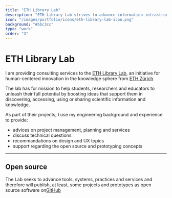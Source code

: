 ```yaml
---
title: "ETH Library Lab"
description: "ETH Library Lab strives to advance information infrastructure and services for science, research and education. By boosting related ideas, practices and strategies, the initiative contributes to future scientific work environments."
icon: "/images/portfolio/icons/eth-library-lab-icon.png"
background: "#bbc3cc"
type: "work"
order: "3"
---
```


# ETH Library Lab

I am providing consulting services to the [ETH Library Lab](https://www.librarylab.ethz.ch/), an initiative for human-centered innovation in the knowledge sphere from [ETH Zürich](https://ethz.ch/).

The lab has for mission to help students, researchers and educators to unleash their full potential by boosting ideas that support them in discovering, accessing, using or sharing scientific information and knowledge.

As part of their projects, I use my engineering background and experience to provide:

- advices on project management, planning and services
- discuss technical questions
- recommandations on design and UX topics
- support regarding the open source and prototyping concepts

---

## Open source

The Lab seeks to advance tools, systems, practices and services and therefore will publish, at least, some projects and prototypes as open source software on[GitHub](https://github.com/eth-library-lab)
